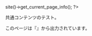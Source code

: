 <?php
	$page_info = $px->site()->get_current_page_info();
?>

共通コンテンツのテスト。

このページは『<?= htmlspecialchars( $page_info['title'] ); ?>』から出力されています。

